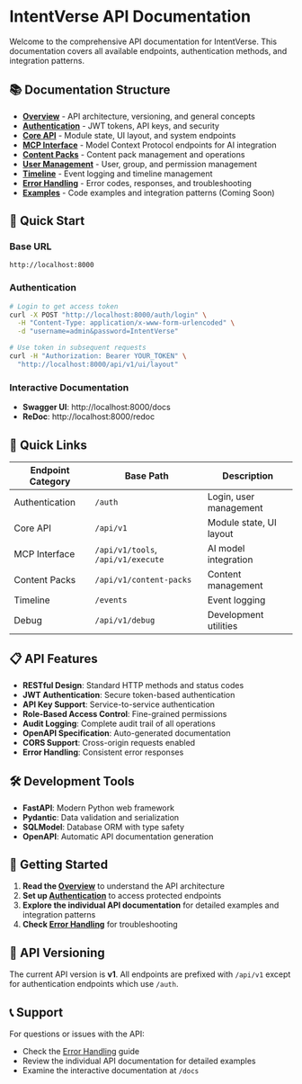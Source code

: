 # IntentVerse API Documentation

Welcome to the comprehensive API documentation for IntentVerse. This documentation covers all available endpoints, authentication methods, and integration patterns.

## 📚 Documentation Structure

- **[Overview](overview.md)** - API architecture, versioning, and general concepts
- **[Authentication](authentication.md)** - JWT tokens, API keys, and security
- **[Core API](core-api.md)** - Module state, UI layout, and system endpoints
- **[MCP Interface](mcp-interface.md)** - Model Context Protocol endpoints for AI integration
- **[Content Packs](content-packs.md)** - Content pack management and operations
- **[User Management](user-management.md)** - User, group, and permission management
- **[Timeline](timeline.md)** - Event logging and timeline management
- **[Error Handling](error-handling.md)** - Error codes, responses, and troubleshooting
- **[Examples](examples.md)** - Code examples and integration patterns (Coming Soon)

## 🚀 Quick Start

### Base URL
```
http://localhost:8000
```

### Authentication
```bash
# Login to get access token
curl -X POST "http://localhost:8000/auth/login" \
  -H "Content-Type: application/x-www-form-urlencoded" \
  -d "username=admin&password=IntentVerse"

# Use token in subsequent requests
curl -H "Authorization: Bearer YOUR_TOKEN" \
  "http://localhost:8000/api/v1/ui/layout"
```

### Interactive Documentation
- **Swagger UI**: http://localhost:8000/docs
- **ReDoc**: http://localhost:8000/redoc

## 🔗 Quick Links

| Endpoint Category | Base Path | Description |
|------------------|-----------|-------------|
| Authentication | `/auth` | Login, user management |
| Core API | `/api/v1` | Module state, UI layout |
| MCP Interface | `/api/v1/tools`, `/api/v1/execute` | AI model integration |
| Content Packs | `/api/v1/content-packs` | Content management |
| Timeline | `/events` | Event logging |
| Debug | `/api/v1/debug` | Development utilities |

## 📋 API Features

- **RESTful Design**: Standard HTTP methods and status codes
- **JWT Authentication**: Secure token-based authentication
- **API Key Support**: Service-to-service authentication
- **Role-Based Access Control**: Fine-grained permissions
- **Audit Logging**: Complete audit trail of all operations
- **OpenAPI Specification**: Auto-generated documentation
- **CORS Support**: Cross-origin requests enabled
- **Error Handling**: Consistent error responses

## 🛠️ Development Tools

- **FastAPI**: Modern Python web framework
- **Pydantic**: Data validation and serialization
- **SQLModel**: Database ORM with type safety
- **OpenAPI**: Automatic API documentation generation

## 📖 Getting Started

1. **Read the [Overview](overview.md)** to understand the API architecture
2. **Set up [Authentication](authentication.md)** to access protected endpoints
3. **Explore the individual API documentation** for detailed examples and integration patterns
4. **Check [Error Handling](error-handling.md)** for troubleshooting

## 🔄 API Versioning

The current API version is **v1**. All endpoints are prefixed with `/api/v1` except for authentication endpoints which use `/auth`.

## 📞 Support

For questions or issues with the API:
- Check the [Error Handling](error-handling.md) guide
- Review the individual API documentation for detailed examples
- Examine the interactive documentation at `/docs`